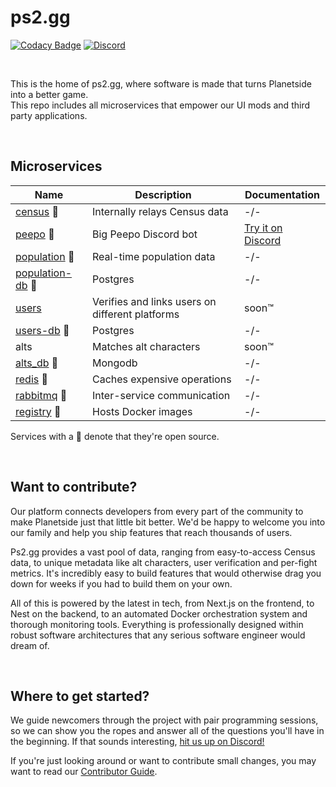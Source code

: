 # ps2.gg

[![Codacy Badge](https://app.codacy.com/project/badge/Grade/49991ab701ef4eb0a0a29f947ac4a1fc)](https://app.codacy.com/gh/ps2gg/ps2.gg/dashboard?utm_source=gh&utm_medium=referral&utm_content=&utm_campaign=Badge_grade)
[![Discord](https://img.shields.io/discord/1090392395427885198.svg?logo=discord)](https://discord.gg/8MvTaUQM2E)

<br>

This is the home of ps2.gg, where software is made that turns Planetside into a better game.<br>
This repo includes all microservices that empower our UI mods and third party applications.

<br>

## Microservices

| Name                                                        | Description                                     | Documentation                                      |
| ----------------------------------------------------------- | ----------------------------------------------- | -------------------------------------------------- |
| [census](/services/census/) 🔹                              | Internally relays Census data                   | -/-                                                |
| [peepo](/services/peepo/) 🔹                                | Big Peepo Discord bot                           | [Try it on Discord](https://discord.gg/vVa7gDK7Ky) |
| [population](/services/population/) 🔹                      | Real-time population data                       | -/-                                                |
| [population-db](https://github.com/postgres/postgres) 🔹    | Postgres                                        | -/-                                                |
| [users](/services/users/)                                   | Verifies and links users on different platforms | soon™                                              |
| [users-db](https://github.com/postgres/postgres) 🔹         | Postgres                                        | -/-                                                |
| alts                                                        | Matches alt characters                          | soon™                                              |
| [alts_db](https://github.com/mongodb/mongo) 🔹              | Mongodb                                         | -/-                                                |
| [redis](https://github.com/redis/redis) 🔹                  | Caches expensive operations                     | -/-                                                |
| [rabbitmq](https://github.com/rabbitmq/rabbitmq-server) 🔹  | Inter-service communication                     | -/-                                                |
| [registry](https://github.com/distribution/distribution) 🔹 | Hosts Docker images                             | -/-                                                |

Services with a 🔹 denote that they're open source.

<br>

## Want to contribute?

Our platform connects developers from every part of the community to make Planetside just that little bit better. We'd be happy to welcome you into our family and help you ship features that reach thousands of users.

Ps2.gg provides a vast pool of data, ranging from easy-to-access Census data, to unique metadata like alt characters, user verification and per-fight metrics. It's incredibly easy to build features that would otherwise drag you down for weeks if you had to build them on your own.

All of this is powered by the latest in tech, from Next.js on the frontend, to Nest on the backend, to an automated Docker orchestration system and thorough monitoring tools. Everything is professionally designed within robust software architectures that any serious software engineer would dream of.

<br>

## Where to get started?

We guide newcomers through the project with pair programming sessions, so we can show you the ropes and answer all of the questions you'll have in the beginning. If that sounds interesting, [hit us up on Discord!](https://discord.gg/8MvTaUQM2E)

If you're just looking around or want to contribute small changes, you may want to read our [Contributor Guide](/.github/CONTRIBUTING.md).
